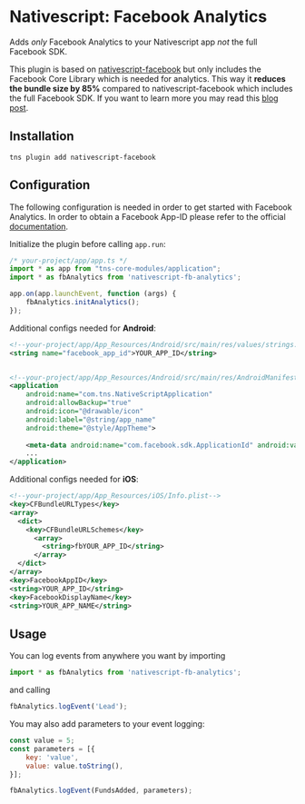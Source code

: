 # Nativescript: Facebook Analytics
Adds *only* Facebook Analytics to your Nativescript app *not* the full Facebook SDK. 

This plugin is based on [nativescript-facebook](https://github.com/NativeScript/nativescript-facebook) but only includes the Facebook Core Library which is needed for analytics. This way it **reduces the bundle size by 85%** compared to nativescript-facebook which includes the full Facebook SDK. If you want to learn more you may read this [blog post](https://developers.facebook.com/blog/post/2017/09/26/android-sdk-optimization/).

## Installation
```
tns plugin add nativescript-facebook
```

## Configuration
The following configuration is needed in order to get started with Facebook Analytics. In order to obtain a Facebook App-ID please refer to the official [documentation](https://developers.facebook.com/docs/apps/).

Initialize the plugin before calling `app.run`:
```js
/* your-project/app/app.ts */
import * as app from "tns-core-modules/application";
import * as fbAnalytics from 'nativescript-fb-analytics';

app.on(app.launchEvent, function (args) {
    fbAnalytics.initAnalytics();
});
```

Additional configs needed for **Android**:
```xml
<!--your-project/app/App_Resources/Android/src/main/res/values/strings.xml-->
<string name="facebook_app_id">YOUR_APP_ID</string>


<!--your-project/app/App_Resources/Android/src/main/res/AndroidManifest.xml-->
<application
	android:name="com.tns.NativeScriptApplication"
	android:allowBackup="true"
	android:icon="@drawable/icon"
	android:label="@string/app_name"
	android:theme="@style/AppTheme">
    
    <meta-data android:name="com.facebook.sdk.ApplicationId" android:value="@string/facebook_app_id"/>
	...
</application>
```

Additional configs needed for **iOS**:
```xml
<!--your-project/app/App_Resources/iOS/Info.plist-->
<key>CFBundleURLTypes</key>
<array>
  <dict>
    <key>CFBundleURLSchemes</key>
      <array>
        <string>fbYOUR_APP_ID</string>
      </array>
  </dict>
</array>
<key>FacebookAppID</key>
<string>YOUR_APP_ID</string>
<key>FacebookDisplayName</key>
<string>YOUR_APP_NAME</string>
```

## Usage

You can log events from anywhere you want by importing
```js
import * as fbAnalytics from 'nativescript-fb-analytics';
```

and calling
```js
fbAnalytics.logEvent('Lead');
```

You may also add parameters to your event logging:
```js
const value = 5;
const parameters = [{
    key: 'value',
    value: value.toString(),
}];

fbAnalytics.logEvent(FundsAdded, parameters);
```


